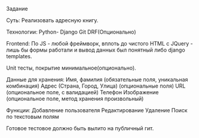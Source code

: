 Задание

Суть:
Реализовать адресную книгу.

Технологии:
Python- Django
Git
DRF(Опционально)

Frontend:
По JS - любой фреймворк, вплоть до чистого HTML с JQuery - лишь бы формы работали и вывод данных был понятный либо django templates.

Unit тесты, покрытие минимальное(опционально).

Данные для хранения:
Имя, фамилия (обязательные поля, уникальная комбинация)
Адрес (Страна, Город, Улица) (опциональные поля)
URL (опциональное поле, с валидацией)
Телефон
Изображение (опциональное поле, метод хранения произвольный)

Функции:
Добавление пользователя
Редактирование
Удаление
Поиск по текстовым полям

Готовое тестовое должно быть вылито на публичный гит.